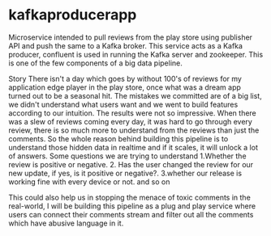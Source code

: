 # kafkaproducerapp
Microservice intended to pull reviews from the play store using publisher API and push the same to a Kafka broker.
This service acts as a Kafka producer, confluent is used in running the Kafka server and zookeeper.
This is one of the few components of a big data pipeline.

Story
There isn't a day which goes by without 100's of reviews for my application edge player in the play store, once what was a dream app turned out to be a seasonal hit.
The mistakes we committed are of a big list, we didn't understand what users want and we went to build features according to our intuition. The results were not so impressive.
When there was a slew of reviews coming every day, it was hard to go through every review, there is so much more to understand from the reviews than just the comments.
So the whole reason behind building this pipeline is to understand those hidden data in realtime and if it scales, it will unlock a lot of answers.
Some questions we are trying to understand
1.Whether the review is positive or negative.
2. Has the user changed the review for our new update, if yes, is it positive or negative?.
3.whether our release is working fine with every device or not.
and so on

This could also help us in stopping the menace of toxic comments in the real-world, I will be building this pipeline as a plug and play service where users can connect their comments stream and filter out all the comments which have abusive language in it.






